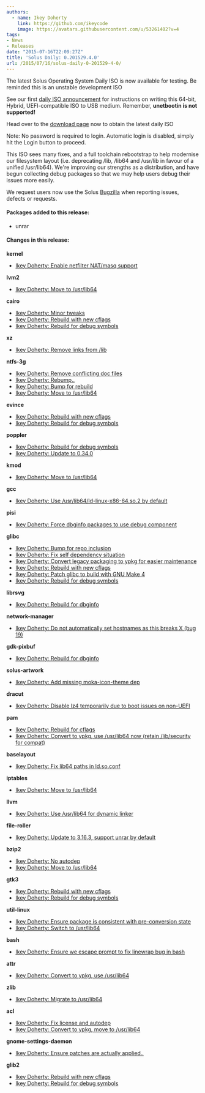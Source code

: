 ```yaml
---
authors:
  - name: Ikey Doherty
    link: https://github.com/ikeycode
    image: https://avatars.githubusercontent.com/u/53261402?v=4
tags:
- News
- Releases
date: "2015-07-16T22:09:27Z"
title: 'Solus Daily: 0.201529.4.0'
url: /2015/07/16/solus-daily-0-201529-4-0/
---
```


The latest Solus Operating System Daily ISO is now available for testing. Be reminded this is an unstable development ISO

See our first [daily ISO announcement](https://solus-project.com/2015/06/29/first-unstable-daily-iso/) for instructions on writing this 64-bit, Hybrid, UEFI-compatible ISO to USB medium. Remember, **unetbootin is not supported!**

Head over to the [download page](https://solus-project.com/download) now to obtain the latest daily ISO

Note: No password is required to login. Automatic login is disabled, simply hit the Login button to proceed.

This ISO sees many fixes, and a full toolchain rebootstrap to help modernise our filesystem layout (i.e. deprecating /lib, /lib64 and /usr/lib in favour of a unified /usr/lib64). We're improving our strengths as a distribution, and have begun collecting debug packages so that we may help users debug their issues more easily.

We request users now use the Solus [Bugzilla](https://bugs.solus-project.com/enter_bug.cgi) when reporting issues, defects or requests.

#### Packages added to this release:

- unrar

#### Changes in this release:

**kernel**

- [Ikey Doherty: Enable netfilter NAT/masq support](https://git.solus-project.com/packages/kernel/commit/?id=fe47cb0)

**lvm2**

- [Ikey Doherty: Move to /usr/lib64](https://git.solus-project.com/packages/lvm2/commit/?id=acd7c93)

**cairo**

- [Ikey Doherty: Minor tweaks](https://git.solus-project.com/packages/cairo/commit/?id=f5a055e)
- [Ikey Doherty: Rebuild with new cflags](https://git.solus-project.com/packages/cairo/commit/?id=773bed1)
- [Ikey Doherty: Rebuild for debug symbols](https://git.solus-project.com/packages/cairo/commit/?id=ac9f9f7)

**xz**

- [Ikey Doherty: Remove links from /lib](https://git.solus-project.com/packages/xz/commit/?id=398a566)

**ntfs-3g**

- [Ikey Doherty: Remove conflicting doc files](https://git.solus-project.com/packages/ntfs-3g/commit/?id=48a951e)
- [Ikey Doherty: Rebump..](https://git.solus-project.com/packages/ntfs-3g/commit/?id=d99291b)
- [Ikey Doherty: Bump for rebuild](https://git.solus-project.com/packages/ntfs-3g/commit/?id=1604bb3)
- [Ikey Doherty: Move to /usr/lib64](https://git.solus-project.com/packages/ntfs-3g/commit/?id=d2bdd0d)

**evince**

- [Ikey Doherty: Rebuild with new cflags](https://git.solus-project.com/packages/evince/commit/?id=9f2f5c9)
- [Ikey Doherty: Rebuild for debug symbols](https://git.solus-project.com/packages/evince/commit/?id=3896eb8)

**poppler**

- [Ikey Doherty: Rebuild for debug symbols](https://git.solus-project.com/packages/poppler/commit/?id=51ebef7)
- [Ikey Doherty: Update to 0.34.0](https://git.solus-project.com/packages/poppler/commit/?id=1da2503)

**kmod**

- [Ikey Doherty: Move to /usr/lib64](https://git.solus-project.com/packages/kmod/commit/?id=49d8310)

**gcc**

- [Ikey Doherty: Use /usr/lib64/ld-linux-x86-64.so.2 by default](https://git.solus-project.com/packages/gcc/commit/?id=ff68e24)

**pisi**

- [Ikey Doherty: Force dbginfo packages to use debug component](https://git.solus-project.com/packages/pisi/commit/?id=0c18310)

**glibc**

- [Ikey Doherty: Bump for repo inclusion](https://git.solus-project.com/packages/glibc/commit/?id=eb0fd41)
- [Ikey Doherty: Fix self dependency situation](https://git.solus-project.com/packages/glibc/commit/?id=82636fd)
- [Ikey Doherty: Convert legacy packaging to ypkg for easier maintenance](https://git.solus-project.com/packages/glibc/commit/?id=3c44746)
- [Ikey Doherty: Rebuild with new cflags](https://git.solus-project.com/packages/glibc/commit/?id=a26407d)
- [Ikey Doherty: Patch glibc to build with GNU Make 4](https://git.solus-project.com/packages/glibc/commit/?id=0e7fced)
- [Ikey Doherty: Rebuild for debug symbols](https://git.solus-project.com/packages/glibc/commit/?id=16b85b5)

**librsvg**

- [Ikey Doherty: Rebuild for dbginfo](https://git.solus-project.com/packages/librsvg/commit/?id=bc4b51b)

**network-manager**

- [Ikey Doherty: Do not automatically set hostnames as this breaks X (bug 19)](https://git.solus-project.com/packages/network-manager/commit/?id=27c52cd)

**gdk-pixbuf**

- [Ikey Doherty: Rebuild for dbginfo](https://git.solus-project.com/packages/gdk-pixbuf/commit/?id=b403915)

**solus-artwork**

- [Ikey Doherty: Add missing moka-icon-theme dep](https://git.solus-project.com/packages/solus-artwork/commit/?id=f16c00b)

**dracut**

- [Ikey Doherty: Disable lz4 temporarily due to boot issues on non-UEFI](https://git.solus-project.com/packages/dracut/commit/?id=3dd29f7)

**pam**

- [Ikey Doherty: Rebuild for cflags](https://git.solus-project.com/packages/pam/commit/?id=a2b55ab)
- [Ikey Doherty: Convert to ypkg, use /usr/lib64 now (retain /lib/security for compat)](https://git.solus-project.com/packages/pam/commit/?id=1d512ae)

**baselayout**

- [Ikey Doherty: Fix lib64 paths in ld.so.conf](https://git.solus-project.com/packages/baselayout/commit/?id=0b3b101)

**iptables**

- [Ikey Doherty: Move to /usr/lib64](https://git.solus-project.com/packages/iptables/commit/?id=813485e)

**llvm**

- [Ikey Doherty: Use /usr/lib64 for dynamic linker](https://git.solus-project.com/packages/llvm/commit/?id=64f7d74)

**file-roller**

- [Ikey Doherty: Update to 3.16.3, support unrar by default](https://git.solus-project.com/packages/file-roller/commit/?id=04d60e1)

**bzip2**

- [Ikey Doherty: No autodep](https://git.solus-project.com/packages/bzip2/commit/?id=6b4dfe8)
- [Ikey Doherty: Move to /usr/lib64](https://git.solus-project.com/packages/bzip2/commit/?id=e12b18f)

**gtk3**

- [Ikey Doherty: Rebuild with new cflags](https://git.solus-project.com/packages/gtk3/commit/?id=f143229)
- [Ikey Doherty: Rebuild for debug symbols](https://git.solus-project.com/packages/gtk3/commit/?id=5ad4720)

**util-linux**

- [Ikey Doherty: Ensure package is consistent with pre-conversion state](https://git.solus-project.com/packages/util-linux/commit/?id=f5c5e9d)
- [Ikey Doherty: Switch to /usr/lib64](https://git.solus-project.com/packages/util-linux/commit/?id=862651e)

**bash**

- [Ikey Doherty: Ensure we escape prompt to fix linewrap bug in bash](https://git.solus-project.com/packages/bash/commit/?id=0311b04)

**attr**

- [Ikey Doherty: Convert to ypkg, use /usr/lib64](https://git.solus-project.com/packages/attr/commit/?id=366a8b8)

**zlib**

- [Ikey Doherty: Migrate to /usr/lib64](https://git.solus-project.com/packages/zlib/commit/?id=ff5f97e)

**acl**

- [Ikey Doherty: Fix license and autodep](https://git.solus-project.com/packages/acl/commit/?id=980513c)
- [Ikey Doherty: Convert to ypkg, move to /usr/lib64](https://git.solus-project.com/packages/acl/commit/?id=5cc133d)

**gnome-settings-daemon**

- [Ikey Doherty: Ensure patches are actually applied..](https://git.solus-project.com/packages/gnome-settings-daemon/commit/?id=adaa2b9)

**glib2**

- [Ikey Doherty: Rebuild with new cflags](https://git.solus-project.com/packages/glib2/commit/?id=966f6fc)
- [Ikey Doherty: Rebuild for debug symbols](https://git.solus-project.com/packages/glib2/commit/?id=c65e441)